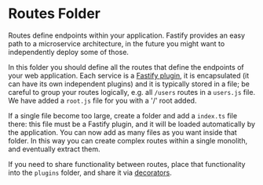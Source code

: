 # Routes Folder

Routes define endpoints within your application. Fastify provides an
easy path to a microservice architecture, in the future you might want
to independently deploy some of those.

In this folder you should define all the routes that define the endpoints
of your web application.
Each service is a [Fastify
plugin](https://www.fastify.io/docs/latest/Plugins/), it is
encapsulated (it can have its own independent plugins) and it is
typically stored in a file; be careful to group your routes logically,
e.g. all `/users` routes in a `users.js` file. We have added
a `root.js` file for you with a '/' root added.

If a single file become too large, create a folder and add a `index.ts` file there:
this file must be a Fastify plugin, and it will be loaded automatically
by the application. You can now add as many files as you want inside that folder.
In this way you can create complex routes within a single monolith,
and eventually extract them.

If you need to share functionality between routes, place that
functionality into the `plugins` folder, and share it via
[decorators](https://www.fastify.io/docs/latest/Decorators/).
